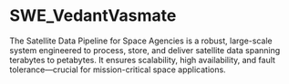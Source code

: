 # SWE_VedantVasmate
The Satellite Data Pipeline for Space Agencies is a robust, large-scale system engineered to process, store, and deliver satellite data spanning terabytes to petabytes. It ensures scalability, high availability, and fault tolerance—crucial for mission-critical space applications.
